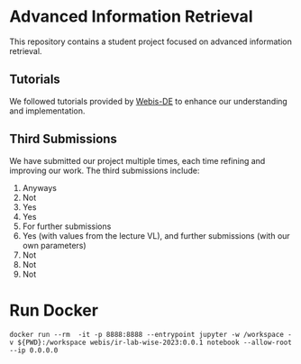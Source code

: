 # Advanced Information Retrieval

This repository contains a student project focused on advanced information retrieval.

## Tutorials

We followed tutorials provided by [Webis-DE](https://github.com/webis-de/ir-pad/tree/public) to enhance our understanding and implementation.

## Third Submissions

We have submitted our project multiple times, each time refining and improving our work. The third submissions include:

1. Anyways
2. Not
3. Yes
4. Yes
5. For further submissions
6. Yes (with values from the lecture VL), and further submissions (with our own parameters)
7. Not
8. Not
9. Not 


# Run Docker

```
docker run --rm  -it -p 8888:8888 --entrypoint jupyter -w /workspace -v ${PWD}:/workspace webis/ir-lab-wise-2023:0.0.1 notebook --allow-root --ip 0.0.0.0
```